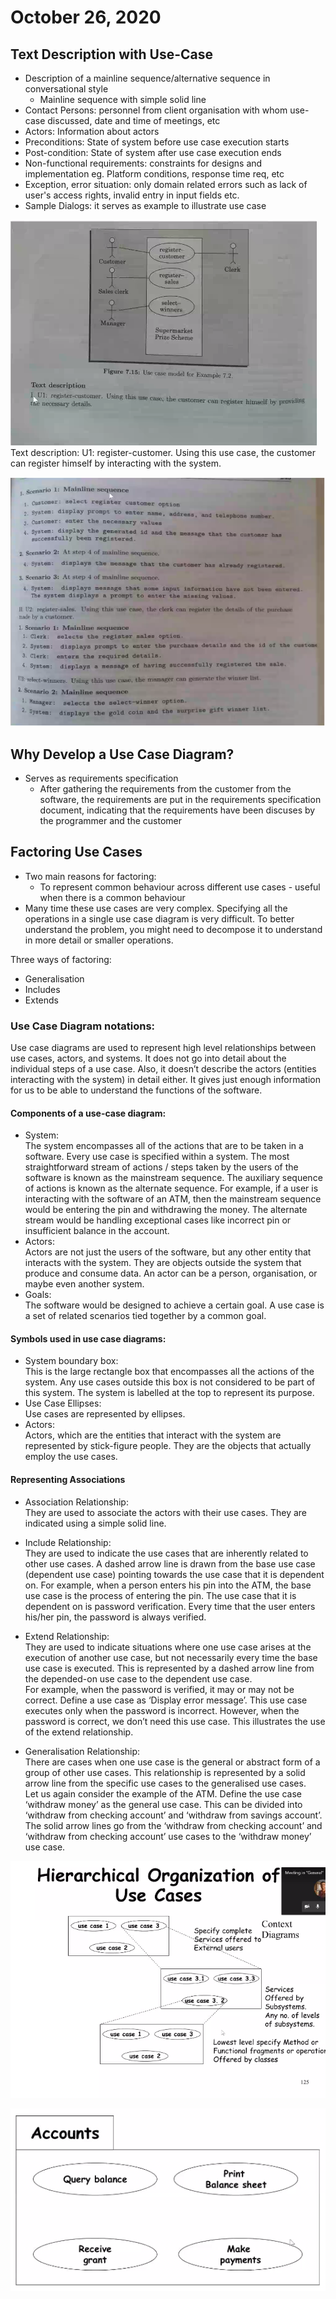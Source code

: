 # October 26, 2020
## Text Description with Use-Case
- Description of a mainline sequence/alternative sequence in conversational style
	- Mainline sequence with simple solid line
- Contact Persons: personnel from client organisation with whom use-case discussed, date and time of meetings, etc
- Actors: Information about actors
- Preconditions: State of system before use case execution starts
- Post-condition: State of system after use case execution ends
- Non-functional requirements: constraints for designs and implementation eg. Platform conditions, response time req, etc
- Exception, error situation: only domain related errors such as lack of user's access rights, invalid entry in input fields etc.
- Sample Dialogs: it serves as example to illustrate use case

![Example of description](./static/oct-26/12-24-58.png) 
Text description: U1: register-customer. Using this use case, the customer can register himself by interacting with the system.

![Mainline Sequence](./static/oct-26/12-23-16.png)

## Why Develop a Use Case Diagram?

- Serves as requirements specification
	- After gathering the requirements from the customer from the software, the requirements are put in the requirements specification document, indicating that the requirements have been discuses by the programmer and the customer

## Factoring Use Cases
- Two main reasons for factoring:
	- To represent common behaviour across different use cases - useful when there is a common behaviour 
- Many time these use cases are very complex. Specifying all the operations in a single use case diagram is very difficult. To better understand the problem, you might need to decompose it to understand in more detail or smaller operations. 

Three ways of factoring:
- Generalisation
- Includes
- Extends

###  Use Case Diagram notations: 

Use case diagrams are used to represent high level relationships between use cases, actors, and systems. It does not go into detail about the individual steps of a use case. Also, it doesn’t describe the actors (entities interacting with the system) in detail either. It gives just enough information for us to be able to understand the functions of the software.  

#### Components of a use-case diagram: 
- System:  
    The system encompasses all of the actions that are to be taken in a software. Every use case is specified within a system. The most straightforward stream of actions / steps taken by the users of the software is known as the mainstream sequence. The auxiliary sequence of actions is known as the alternate sequence. For example, if a user is interacting with the software of an ATM, then the mainstream sequence would be entering the pin and withdrawing the money. The alternate stream would be handling exceptional cases like incorrect pin or insufficient balance in the account.  
- Actors:  
    Actors are not just the users of the software, but any other entity that interacts with the system. They are objects outside the system that produce and consume data. An actor can be a person, organisation, or maybe even another system.       
- Goals:  
    The software would be designed to achieve a certain goal. A use case is a set of related scenarios tied together by a common goal.
  
#### Symbols used in use case diagrams:   
- System boundary box:  
This is the large rectangle box that encompasses all the actions of the system. Any use cases outside this box is not considered to be part of this system. The system is labelled at the top to represent its purpose.  
- Use Case Ellipses:  
Use cases are represented by ellipses.  
 - Actors:  
Actors, which are the entities that interact with the system are represented by stick-figure people. They are the objects that actually employ the use cases.   

#### Representing Associations  
- Association Relationship:  
They are used to associate the actors with their use cases. They are indicated using a simple solid line.  
- Include Relationship:  
They are used to indicate the use cases that are inherently related to other use cases. A dashed arrow line is drawn from the base use case (dependent use case) pointing towards the use case that it is dependent on. For example, when a person enters his pin into the ATM, the base use case is the process of entering the pin. The use case that it is dependent on is password verification. Every time that the user enters his/her pin, the password is always verified.  
- Extend Relationship:  
They are used to indicate situations where one use case arises at the execution of another use case, but not necessarily every time the base use case is executed. This is represented by a dashed arrow line from the depended-on use case to the dependent use case.  
For example, when the password is verified, it may or may not be correct. Define a use case as ‘Display error message’. This use case executes only when the password is incorrect. However, when the password is correct, we don’t need this use case. This illustrates the use of the extend relationship.  
  
- Generalisation Relationship:  
There are cases when one use case is the general or abstract form of a group of other use cases. This relationship is represented by a solid arrow line from the specific use cases to the generalised use cases.  
Let us again consider the example of the ATM. Define the use case ‘withdraw money’ as the general use case. This can be divided into ‘withdraw from checking account’ and ‘withdraw from savings account’. The solid arrow lines go from the ‘withdraw from checking account’ and ‘withdraw from checking account’ use cases to the ‘withdraw money’ use case.


![Hierarchical Organisation of Use Cases](./static/oct-26/12-48-23.png)

![Packages](./static/oct-26/12-53-39.png)
